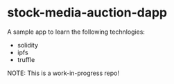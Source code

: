# stock-media-auction-dapp
A sample app to learn the following technlogies:
* solidity
* ipfs
* truffle

NOTE: This is a work-in-progress repo!
